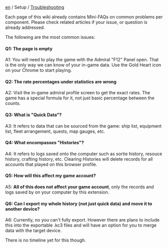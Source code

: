 [en](https://github.com/KC3Kai/kc3-docs/tree/master/en) / Setup / [Troubleshooting](https://github.com/KC3Kai/kc3-docs/blob/master/en/Setup_-_Troubleshooting.md)

Each page of this wiki already contains Mini-FAQs on common problems per component. Please check related articles if your issue, or question is already addressed.

The following are the most common issues:

#### Q1: The page is empty

A1: You will need to play the game with the Admiral "F12" Panel open. That is the only way we can know of your in-game data. Use the Gold Heart icon on your Chrome to start playing.

#### Q2: The rate percentages under statistics are wrong

A2: Visit the in-game admiral profile screen to get the exact rates. The game has a special formula for it, not just basic percentage between the counts.

#### Q3: What is "Quick Data"?

A3: It refers to data that can be sourced from the game: ship list, equipment list, fleet arrangement, quests, map gauges, etc.

#### Q4: What encompasses "Histories"?

A4: It refers to logs saved onto the computer such as sortie history, resouce history, crafting history, etc. Clearing Histories will delete records for all accounts that played on this browser profile.

#### Q5: How will this affect my game account?

A5: **All of this does not affect your game account**, only the records and logs saved by on your computer by this extension.

#### Q6: Can I export my whole history (not just quick data) and move it to another device?

A6: Currently, no you can't fully export. However there are plans to include this into the exportable .kc3 files and will have an option for you to merge data with the target device.

There is no timeline yet for this though.